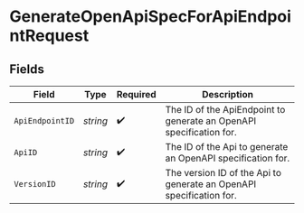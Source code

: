 # GenerateOpenApiSpecForApiEndpointRequest


## Fields

| Field                                                               | Type                                                                | Required                                                            | Description                                                         |
| ------------------------------------------------------------------- | ------------------------------------------------------------------- | ------------------------------------------------------------------- | ------------------------------------------------------------------- |
| `ApiEndpointID`                                                     | *string*                                                            | :heavy_check_mark:                                                  | The ID of the ApiEndpoint to generate an OpenAPI specification for. |
| `ApiID`                                                             | *string*                                                            | :heavy_check_mark:                                                  | The ID of the Api to generate an OpenAPI specification for.         |
| `VersionID`                                                         | *string*                                                            | :heavy_check_mark:                                                  | The version ID of the Api to generate an OpenAPI specification for. |